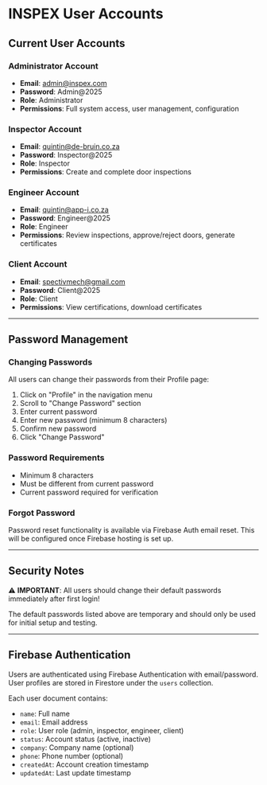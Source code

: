 # INSPEX User Accounts

## Current User Accounts

### Administrator Account
- **Email**: admin@inspex.com
- **Password**: Admin@2025
- **Role**: Administrator
- **Permissions**: Full system access, user management, configuration

### Inspector Account
- **Email**: quintin@de-bruin.co.za
- **Password**: Inspector@2025
- **Role**: Inspector
- **Permissions**: Create and complete door inspections

### Engineer Account
- **Email**: quintin@app-i.co.za
- **Password**: Engineer@2025
- **Role**: Engineer
- **Permissions**: Review inspections, approve/reject doors, generate certificates

### Client Account
- **Email**: spectivmech@gmail.com
- **Password**: Client@2025
- **Role**: Client
- **Permissions**: View certifications, download certificates

---

## Password Management

### Changing Passwords
All users can change their passwords from their Profile page:
1. Click on "Profile" in the navigation menu
2. Scroll to "Change Password" section
3. Enter current password
4. Enter new password (minimum 8 characters)
5. Confirm new password
6. Click "Change Password"

### Password Requirements
- Minimum 8 characters
- Must be different from current password
- Current password required for verification

### Forgot Password
Password reset functionality is available via Firebase Auth email reset. This will be configured once Firebase hosting is set up.

---

## Security Notes

⚠️ **IMPORTANT**: All users should change their default passwords immediately after first login!

The default passwords listed above are temporary and should only be used for initial setup and testing.

---

## Firebase Authentication

Users are authenticated using Firebase Authentication with email/password. User profiles are stored in Firestore under the `users` collection.

Each user document contains:
- `name`: Full name
- `email`: Email address
- `role`: User role (admin, inspector, engineer, client)
- `status`: Account status (active, inactive)
- `company`: Company name (optional)
- `phone`: Phone number (optional)
- `createdAt`: Account creation timestamp
- `updatedAt`: Last update timestamp

